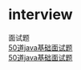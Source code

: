 # interview
面试题 <br>
[50道java基础面试题](https://tianrunye.com/wangfou/ksList?knowledgeSetId=6b10e2a5-466d-4ea2-aea1-80d3473fb29a)
<br>
<a href="https://tianrunye.com/wangfou/ksList?knowledgeSetId=6b10e2a5-466d-4ea2-aea1-80d3473fb29a" target="_blank">50道java基础面试题</a>
<br>